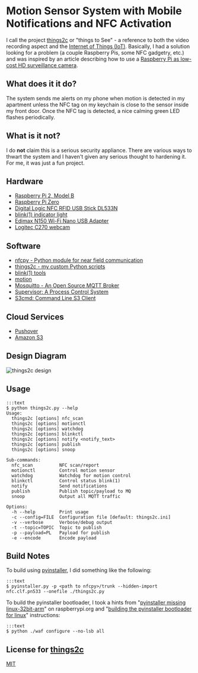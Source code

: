 # Motion Sensor System with Mobile Notifications and NFC Activation
I call the project [things2c](https://bitbucket.org/njgraham/things2c) or "things to See" - a reference to both the video recording aspect and the [Internet of Things (IoT)](https://en.wikipedia.org/wiki/Internet_of_Things).  Basically, I had a solution looking for a problem (a couple Raspberry Pis, some NFC gadgetry, etc.) and was inspired by an article describing how to use a [Raspberry Pi as low-cost HD surveillance camera](http://www.instructables.com/id/Raspberry-Pi-as-low-cost-HD-surveillance-camera/).

## What does it it do?
The system sends me alerts on my phone when motion is detected in my apartment unless the NFC tag on my keychain is close to the sensor inside my front door.  Once the NFC tag is detected, a nice calming green LED flashes periodically.

## What is it not?
I do **not** claim this is a serious security appliance.  There are various ways to thwart the system and I haven't given any serious thought to hardening it.  For me, it was just a fun project.

## Hardware
* [Raspberry Pi 2, Model B](https://www.raspberrypi.org/products/raspberry-pi-2-model-b/)
* [Raspberry Pi Zero](https://www.raspberrypi.org/products/pi-zero/)
* [Digital Logic NFC RFID USB Stick DL533N](http://www.d-logic.net/nfc-rfid-reader-sdk/products/nfc-usb-stick-dl533n)
* [blink(1) indicator light](https://blink1.thingm.com/)
* [Edimax N150 Wi-Fi Nano USB Adapter](http://www.edimax.com/edimax/merchandise/merchandise_detail/data/edimax/global/wireless_adapters_n150/ew-7811un)
* [Logitec C270 webcam](http://www.logitech.com/en-us/product/hd-webcam-c270)

## Software
* [nfcpy - Python module for near field communication](https://nfcpy.readthedocs.org/en/latest/)
* [things2c - my custom Python scripts](https://bitbucket.org/njgraham/things2c)
* [blink(1) tools](https://github.com/todbot/blink1)
* [motion](http://www.lavrsen.dk/foswiki/bin/view/Motion/WebHome)
* [Mosquitto - An Open Source MQTT Broker](http://mosquitto.org/)
* [Supervisor: A Process Control System](http://supervisord.org/)
* [S3cmd: Command Line S3 Client](http://s3tools.org/s3cmd)

## Cloud Services
* [Pushover](https://pushover.net/)
* [Amazon S3](https://aws.amazon.com/s3/)

## Design Diagram
![things2c design](https://bytebucket.org/njgraham/things2c/raw/default/design.png)

## Usage
    :::text
    $ python things2c.py --help
    Usage:
      things2c [options] nfc_scan
      things2c [options] motionctl
      things2c [options] watchdog
      things2c [options] blinkctl
      things2c [options] notify <notify_text>
      things2c [options] publish
      things2c [options] snoop

    Sub-commands:
      nfc_scan          NFC scan/report
      motionctl         Control motion sensor
      watchdog          Watchdog for motion control
      blinkctl          Control status blink(1)
      notify            Send notifications
      publish           Publish topic/payload to MQ
      snoop             Output all MQTT traffic

    Options:
      -h --help         Print usage
      -c --config=FILE  Configuration file [default: things2c.ini]
      -v --verbose      Verbose/debug output
      -t --topic=TOPIC  Topic to publish
      -p --payload=PL   Payload for publish
      -e --encode       Encode payload

## Build Notes
To build using [pyinstaller](http://pythonhosted.org/PyInstaller), I did something like the following:

    :::text
    $ pyinstaller.py -p <path to nfcpy>/trunk --hidden-import nfc.clf.pn533 --onefile ./things2c.py

To build the pyinstaller bootloader, I took a hints from "[pyinstaller missing linux-32bit-arm](https://www.raspberrypi.org/forums/viewtopic.php?f=28&t=79132)" on raspberrypi.org and "[building the pyinstaller bootloader for linux](https://pythonhosted.org/PyInstaller/bootloader-building.html#building-for-linux)" instructions:

    :::text
    $ python ./waf configure --no-lsb all

## License for [things2c](https://bitbucket.org/njgraham/things2c)
[MIT](https://opensource.org/licenses/MIT)
